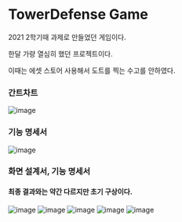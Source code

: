 # TowerDefense Game

2021 2학기때 과제로 만들었던 게임이다.

한달 가량 열심히 했던 프로젝트이다. 

이때는 에셋 스토어 사용해서 도트를 찍는 수고를 안하였다.

### 간트차트

![image](https://user-images.githubusercontent.com/90199652/198581665-3ce28eff-9722-40ff-a664-9e5910592939.png)

### 기능 명세서 

![image](https://user-images.githubusercontent.com/90199652/198581737-b536f78f-8c4b-4afc-868e-59a987d66357.png)


### 화면 설계서, 기능 명세서
#### 최종 결과와는 약간 다르지만 초기 구상이다.

![image](https://user-images.githubusercontent.com/90199652/198581788-0f14796a-0272-4a61-be72-a1ad75b90622.png)
![image](https://user-images.githubusercontent.com/90199652/198581802-2de2c70d-e973-43c5-b0d1-3c70b5dd6484.png)
![image](https://user-images.githubusercontent.com/90199652/198581842-e85798cf-e10f-4f7f-8710-b9d918bcb015.png)
![image](https://user-images.githubusercontent.com/90199652/198581877-8fc124f1-02a8-4222-8c1f-62832ba74a30.png)
![image](https://user-images.githubusercontent.com/90199652/198581906-2d7ab7b8-9bc5-4df9-b2b8-e1362a36f4d4.png)


